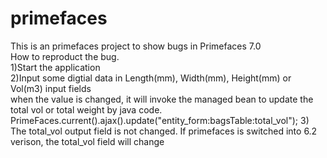 # primefaces
This is an primefaces project to show bugs in Primefaces 7.0<BR>
How to reproduct the bug.<BR>
1)Start the application<BR>
2)Input some digtial data in Length(mm), Width(mm), Height(mm) or Vol(m3) input fields<BR>
  when the value is changed, it will invoke the managed bean to update the total vol or total weight 
  by java code.
  			PrimeFaces.current().ajax().update("entity_form:bagsTable:total_vol");
3) The total_vol output field is not changed.
  If primefaces is switched into 6.2 verison, the  total_vol field will change
